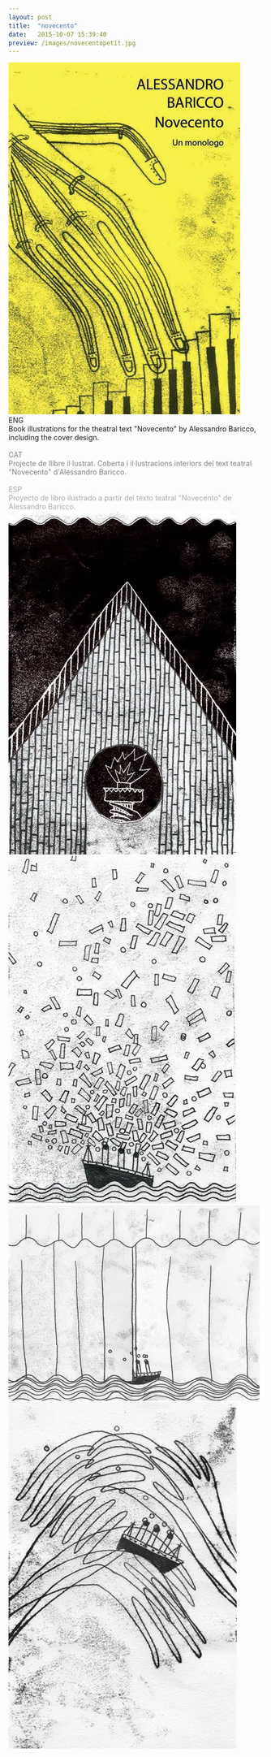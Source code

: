 ```yaml
---
layout: post
title:  "novecento"
date:   2015-10-07 15:39:40
preview: /images/novecentopetit.jpg
---
```




<div class="row">

<div class="column">
<img src="/images/novecento1.jpg" alt="drawing">
</div>

<div class="column">
ENG<br>
Book illustrations for the theatral text "Novecento" by Alessandro Baricco, including the cover design.<br><br>
<font color="#808080">
CAT<br>
Projecte de llibre il·lustrat. Coberta i il·lustracions interiors del text teatral "Novecento" d'Alessandro Baricco.</font><br><br>
<font color="#A9A9A9">
ESP<br>
Proyecto de libro ilustrado a partir del texto teatral "Novecento" de Alessandro Baricco. </font><br>
</div>
</div>



<div class="row">
  <div class="column">
 <img src="/images/novecento2.jpg" alt="drawing">
  </div>

  <div class="column">
 <img src="/images/novecento4.jpg" alt="drawing">
  </div>
  </div>

  <div class="row">


   <div class="column-60">
    <img src="/images/novecento3.jpg" alt="drawing">
</div>

  <div class="column-30"> <img src="/images/novecento5.jpg" alt="drawing" width="450px">
    </div>
      </div>
